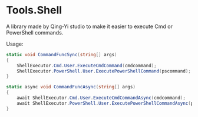 # Tools.Shell

A library made by Qing-Yi studio to make it easier to execute Cmd or PowerShell commands.

Usage:

```c#
static void CommandFuncSync(string[] args)
{
	ShellExecutor.Cmd.User.ExecuteCmdCommand(cmdcommand);
	ShellExecutor.PowerShell.User.ExecutePowerShellCommand(pscommand);
}
```

```c#
static async void CommandFuncAsync(string[] args)
{
	await ShellExecutor.Cmd.User.ExecuteCmdCommandAsync(cmdcommand);
	await ShellExecutor.PowerShell.User.ExecutePowerShellCommandAsync(pscommand);
}
```

